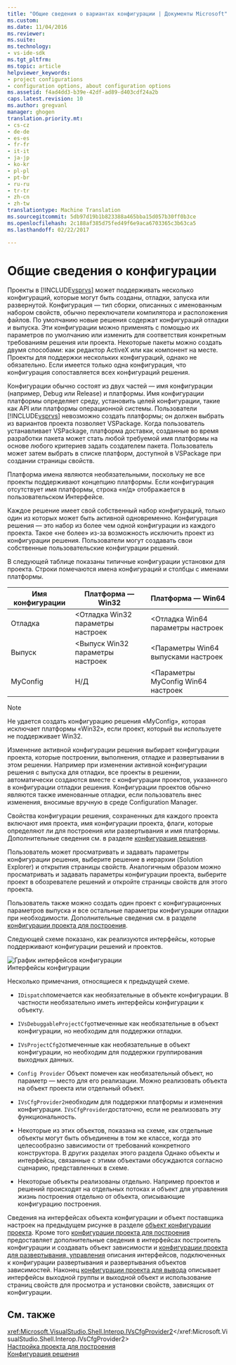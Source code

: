 ```yaml
---
title: "Общие сведения о вариантах конфигурации | Документы Microsoft"
ms.custom: 
ms.date: 11/04/2016
ms.reviewer: 
ms.suite: 
ms.technology:
- vs-ide-sdk
ms.tgt_pltfrm: 
ms.topic: article
helpviewer_keywords:
- project configurations
- configuration options, about configuration options
ms.assetid: f4ad4dd3-b39e-42df-ad89-d403cdf24a2b
caps.latest.revision: 10
ms.author: gregvanl
manager: ghogen
translation.priority.mt:
- cs-cz
- de-de
- es-es
- fr-fr
- it-it
- ja-jp
- ko-kr
- pl-pl
- pt-br
- ru-ru
- tr-tr
- zh-cn
- zh-tw
translationtype: Machine Translation
ms.sourcegitcommit: 5db97d19b1b823388a465bba15d057b30ff0b3ce
ms.openlocfilehash: 2c188af385d75fed49f6e9aca6703365c3b63ca5
ms.lasthandoff: 02/22/2017

---
```

# <a name="configuration-options-overview"></a>Общие сведения о конфигурации
Проекты в [!INCLUDE[vsprvs](../../code-quality/includes/vsprvs_md.md)] может поддерживать несколько конфигураций, которые могут быть созданы, отладки, запуска или развернутой. Конфигурация — тип сборки, описанных с именованным набором свойств, обычно переключатели компилятора и расположения файлов. По умолчанию новые решения содержат конфигураций отладки и выпуска. Эти конфигурации можно применять с помощью их параметров по умолчанию или изменить для соответствия конкретным требованиям решения или проекта. Некоторые пакеты можно создать двумя способами: как редактор ActiveX или как компонент на месте. Проекты для поддержки нескольких конфигураций, однако не обязательно. Если имеется только одна конфигурация, что конфигурация сопоставляется всех конфигураций решения.  
  
 Конфигурации обычно состоят из двух частей — имя конфигурации (например, Debug или Release) и платформы. Имя конфигурации платформы определяет среду, установить целей конфигурации, такие как API или платформы операционной системы. Пользователи [!INCLUDE[vsprvs](../../code-quality/includes/vsprvs_md.md)] невозможно создать платформы; он должен выбрать из вариантов проекта позволяет VSPackage. Когда пользователь устанавливает VSPackage, платформа доставки, созданные во время разработки пакета может стать любой требуемой имя платформы на основе любого критериев задать создателем пакета. Пользователь может затем выбрать в списке платформ, доступной в VSPackage при создании страницы свойств.  
  
 Платформа имена являются необязательными, поскольку не все проекты поддерживают концепцию платформы. Если конфигурация отсутствует имя платформы, строка «н/д» отображается в пользовательском Интерфейсе.  
  
 Каждое решение имеет свой собственный набор конфигураций, только один из которых может быть активной одновременно. Конфигурация решения — это набор из более чем одной конфигурации из каждого проекта. Такое «не более» из-за возможность исключить проект из конфигурации решения. Пользователи могут создавать свои собственные пользовательские конфигурации решений.  
  
 В следующей таблице показаны типичные конфигурации установки для проекта. Строки помечаются имена конфигураций и столбцы с именами платформы.  
  
|Имя конфигурации|Платформа — Win32|Платформа — Win64|  
|------------------------|----------------------|----------------------|  
|Отладка|\<Отладка Win32 параметры настроек|\<Отладка Win64 параметры настроек|  
|Выпуск|\<Выпуск Win32 параметры настроек|\<Параметры Win64 выпусками настроек|  
|MyConfig|Н/Д|\<Параметры MyConfig Win64 настроек|  
  
> [!NOTE]
>  Не удается создать конфигурацию решения «MyConfig», которая исключает платформы «Win32», если проект, который вы используете не поддерживает Win32.  
  
 Изменение активной конфигурации решения выбирает конфигурации проекта, которые построении, выполнения, отладке и развертывании в этом решении. Например при изменении активной конфигурации решения с выпуска для отладки, все проекты в решении, автоматически создаются вместе с конфигурации проектов, указанного в конфигурации отладки решения. Конфигурации проектов обычно являются также именованные отладки, если пользователь внес изменения, вносимые вручную в среде Configuration Manager.  
  
 Свойства конфигурации решения, сохраненных для каждого проекта включают имя проекта, имя конфигурации проекта, флаги, которые определяют ли для построения или развертывания и имя платформы. Дополнительные сведения см. в разделе [конфигурация решения](../../extensibility/internals/solution-configuration.md).  
  
 Пользователь может просматривать и задавать параметры конфигурации решения, выберите решение в иерархии (Solution Explorer) и открытия страницы свойств. Аналогичным образом можно просматривать и задавать параметры конфигурации проекта, выберите проект в обозревателе решений и откройте страницы свойств для этого проекта.  
  
 Пользователь также можно создать один проект с конфигурационных параметров выпуска и все остальные параметры конфигурации отладки при необходимости. Дополнительные сведения см. в разделе [конфигурации проекта для построения](../../extensibility/internals/project-configuration-for-building.md).  
  
 Следующей схеме показано, как реализуются интерфейсы, которые поддерживают конфигурации решений и проектов.  
  
 ![График интерфейсов конфигурации](~/extensibility/internals/media/vsconfiginterfaces.gif "vsConfigInterfaces")  
Интерфейсы конфигурации  
  
 Несколько примечания, относящиеся к предыдущей схеме.  
  
-   `IDispatch`помечается как необязательные в объекте конфигурации. В частности необязательно иметь интерфейсы конфигурации к объекту.  
  
-   `IVsDebuggableProjectCfg`отмеченные как необязательные в объект конфигурации, но необходим для поддержки отладки.  
  
-   `IVsProjectCfg2`отмеченные как необязательные в объект конфигурации, но необходим для поддержки группирования выходных данных.  
  
-   `Config Provider` Объект помечен как необязательный объект, но параметр — место для его реализации. Можно реализовать объекта на объект проекта или отдельный объект.  
  
-   `IVsCfgProvider2`необходим для поддержки платформы и изменения конфигурации. `IVsCfgProvider`достаточно, если не реализовать эту функциональность.  
  
-   Некоторые из этих объектов, показана на схеме, как отдельные объекты могут быть объединены в том же классе, когда это целесообразно зависимости от требований конкретного конструктора. В других разделах этого раздела Однако объекты и интерфейсы, связанные с этими объектами обсуждаются согласно сценарию, представленных в схеме.  
  
-   Некоторые объекты реализованы отдельно. Например проектов и решений происходят на отдельных потоках и объект для управления жизнь построения отдельно от объекта, описывающие конфигурацию построения.  
  
 Сведения на интерфейсах объекта конфигурации и объект поставщика настроек на предыдущем рисунке в разделе [объект конфигурации проекта](../../extensibility/internals/project-configuration-object.md). Кроме того [конфигурации проекта для построения](../../extensibility/internals/project-configuration-for-building.md) предоставляет дополнительные сведения в интерфейсах построитель конфигурации и создавать объект зависимости и [конфигурации проекта для развертывания, управления](../../extensibility/internals/project-configuration-for-managing-deployment.md) описания интерфейсов, подключенных к конфигурации развертывания и развертывания объектов зависимостей. Наконец [конфигурации проекта для вывода](../../extensibility/internals/project-configuration-for-output.md) описывает интерфейсы выходной группы и выходной объект и использование страниц свойств для просмотра и установки свойств, зависящих от конфигурации.  
  
## <a name="see-also"></a>См. также  
 <xref:Microsoft.VisualStudio.Shell.Interop.IVsCfgProvider2></xref:Microsoft.VisualStudio.Shell.Interop.IVsCfgProvider2>   
 [Настройка проекта для построения](../../extensibility/internals/project-configuration-for-building.md)   
 [Конфигурация решения](../../extensibility/internals/solution-configuration.md)
